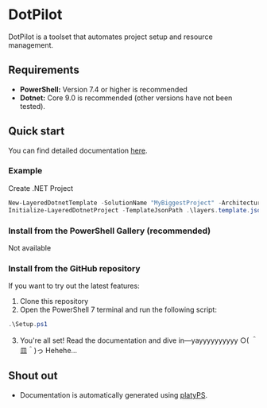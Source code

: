 # DotPilot

DotPilot is a toolset that automates project setup and resource management.

## Requirements

* **PowerShell:** Version 7.4 or higher is recommended
* **Dotnet:** Core 9.0 is recommended (other versions have not been tested).

## Quick start

You can find detailed documentation [here](Docs).

### Example

Create .NET Project

```powershell
New-LayeredDotnetTemplate -SolutionName "MyBiggestProject" -Architecture Clean
Initialize-LayeredDotnetProject -TemplateJsonPath .\layers.template.json
```

### Install from the PowerShell Gallery (recommended)

Not available

### Install from the GitHub repository

If you want to try out the latest features:

1. Clone this repository
2. Open the PowerShell 7 terminal and run the following script:
```powershell
.\Setup.ps1
```
3. You're all set! Read the documentation and dive in—yayyyyyyyyyy ○( ＾皿＾)っ Hehehe...

## Shout out

* Documentation is automatically generated using [platyPS](https://github.com/PowerShell/platyPS).
